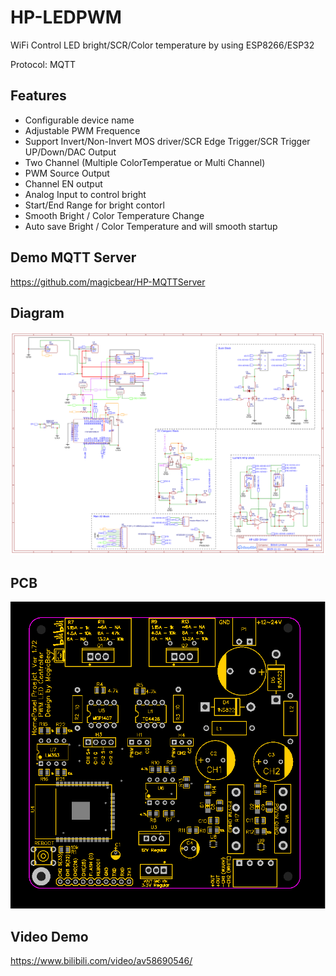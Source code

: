# HP-LEDPWM
WiFi Control LED bright/SCR/Color temperature by using ESP8266/ESP32

Protocol: MQTT

## Features
- Configurable device name
- Adjustable PWM Frequence
- Support Invert/Non-Invert MOS driver/SCR Edge Trigger/SCR Trigger UP/Down/DAC Output
- Two Channel (Multiple ColorTemperatue or Multi Channel)
- PWM Source Output
- Channel EN output
- Analog Input to control bright
- Start/End Range for bright contorl
- Smooth Bright / Color Temperature Change
- Auto save Bright / Color Temperature and will smooth startup

## Demo MQTT Server
https://github.com/magicbear/HP-MQTTServer

## Diagram
![Diagram](https://raw.githubusercontent.com/magicbear/HP-LEDPWM/master/sch.png)

## PCB
![Diagram](https://raw.githubusercontent.com/magicbear/HP-LEDPWM/master/top.svg)

## Video Demo
https://www.bilibili.com/video/av58690546/
